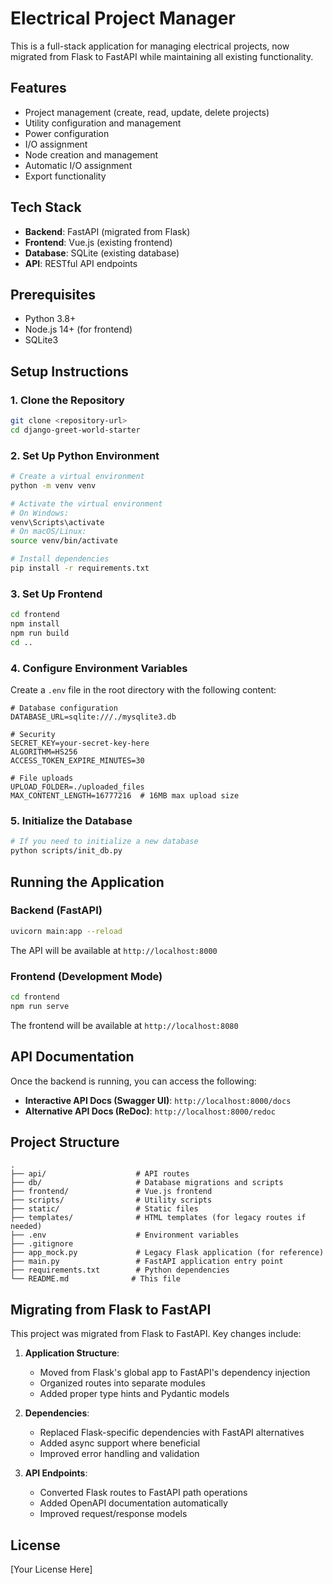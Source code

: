 # Electrical Project Manager

This is a full-stack application for managing electrical projects, now migrated from Flask to FastAPI while maintaining all existing functionality.

## Features

- Project management (create, read, update, delete projects)
- Utility configuration and management
- Power configuration
- I/O assignment
- Node creation and management
- Automatic I/O assignment
- Export functionality

## Tech Stack

- **Backend**: FastAPI (migrated from Flask)
- **Frontend**: Vue.js (existing frontend)
- **Database**: SQLite (existing database)
- **API**: RESTful API endpoints

## Prerequisites

- Python 3.8+
- Node.js 14+ (for frontend)
- SQLite3

## Setup Instructions

### 1. Clone the Repository

```bash
git clone <repository-url>
cd django-greet-world-starter
```

### 2. Set Up Python Environment

```bash
# Create a virtual environment
python -m venv venv

# Activate the virtual environment
# On Windows:
venv\Scripts\activate
# On macOS/Linux:
source venv/bin/activate

# Install dependencies
pip install -r requirements.txt
```

### 3. Set Up Frontend

```bash
cd frontend
npm install
npm run build
cd ..
```

### 4. Configure Environment Variables

Create a `.env` file in the root directory with the following content:

```env
# Database configuration
DATABASE_URL=sqlite:///./mysqlite3.db

# Security
SECRET_KEY=your-secret-key-here
ALGORITHM=HS256
ACCESS_TOKEN_EXPIRE_MINUTES=30

# File uploads
UPLOAD_FOLDER=./uploaded_files
MAX_CONTENT_LENGTH=16777216  # 16MB max upload size
```

### 5. Initialize the Database

```bash
# If you need to initialize a new database
python scripts/init_db.py
```

## Running the Application

### Backend (FastAPI)

```bash
uvicorn main:app --reload
```

The API will be available at `http://localhost:8000`

### Frontend (Development Mode)

```bash
cd frontend
npm run serve
```

The frontend will be available at `http://localhost:8080`

## API Documentation

Once the backend is running, you can access the following:

- **Interactive API Docs (Swagger UI)**: `http://localhost:8000/docs`
- **Alternative API Docs (ReDoc)**: `http://localhost:8000/redoc`

## Project Structure

```
.
├── api/                    # API routes
├── db/                     # Database migrations and scripts
├── frontend/               # Vue.js frontend
├── scripts/                # Utility scripts
├── static/                 # Static files
├── templates/              # HTML templates (for legacy routes if needed)
├── .env                    # Environment variables
├── .gitignore
├── app_mock.py             # Legacy Flask application (for reference)
├── main.py                 # FastAPI application entry point
├── requirements.txt        # Python dependencies
└── README.md              # This file
```

## Migrating from Flask to FastAPI

This project was migrated from Flask to FastAPI. Key changes include:

1. **Application Structure**:
   - Moved from Flask's global app to FastAPI's dependency injection
   - Organized routes into separate modules
   - Added proper type hints and Pydantic models

2. **Dependencies**:
   - Replaced Flask-specific dependencies with FastAPI alternatives
   - Added async support where beneficial
   - Improved error handling and validation

3. **API Endpoints**:
   - Converted Flask routes to FastAPI path operations
   - Added OpenAPI documentation automatically
   - Improved request/response models

## License

[Your License Here]
